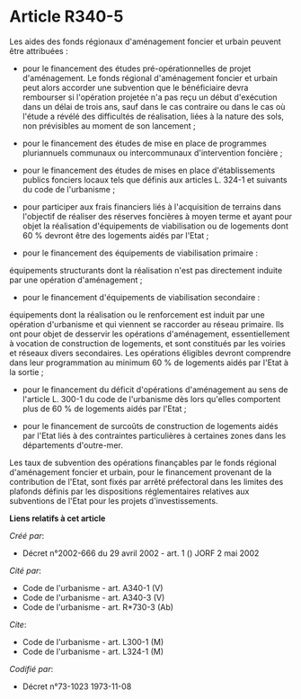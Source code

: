 # Article R340-5

Les aides des fonds régionaux d'aménagement foncier et urbain peuvent être attribuées :

- pour le financement des études pré-opérationnelles de projet d'aménagement. Le fonds régional d'aménagement foncier et
urbain peut alors accorder une subvention que le bénéficiaire devra rembourser si l'opération projetée n'a pas reçu un début
d'exécution dans un délai de trois ans, sauf dans le cas contraire ou dans le cas où l'étude a révélé des difficultés de
réalisation, liées à la nature des sols, non prévisibles au moment de son lancement ;

- pour le financement des études de mise en place de programmes pluriannuels communaux ou intercommunaux d'intervention
foncière ;

- pour le financement des études de mises en place d'établissements publics fonciers locaux tels que définis aux articles L.
324-1 et suivants du code de l'urbanisme ;

- pour participer aux frais financiers liés à l'acquisition de terrains dans l'objectif de réaliser des réserves foncières à
moyen terme et ayant pour objet la réalisation d'équipements de viabilisation ou de logements dont 60 % devront être des
logements aidés par l'Etat ;

- pour le financement des équipements de viabilisation primaire :

équipements structurants dont la réalisation n'est pas directement induite par une opération d'aménagement ;

- pour le financement d'équipements de viabilisation secondaire :

équipements dont la réalisation ou le renforcement est induit par une opération d'urbanisme et qui viennent se raccorder au
réseau primaire. Ils ont pour objet de desservir les opérations d'aménagement, essentiellement à vocation de construction de
logements, et sont constitués par les voiries et réseaux divers secondaires. Les opérations éligibles devront comprendre dans
leur programmation au minimum 60 % de logements aidés par l'Etat à la sortie ;

- pour le financement du déficit d'opérations d'aménagement au sens de l'article L. 300-1 du code de l'urbanisme dès lors
qu'elles comportent plus de 60 % de logements aidés par l'Etat ;

- pour le financement de surcoûts de construction de logements aidés par l'Etat liés à des contraintes particulières à
certaines zones dans les départements d'outre-mer.

Les taux de subvention des opérations finançables par le fonds régional d'aménagement foncier et urbain, pour le financement
provenant de la contribution de l'Etat, sont fixés par arrêté préfectoral dans les limites des plafonds définis par les
dispositions réglementaires relatives aux subventions de l'Etat pour les projets d'investissements.

**Liens relatifs à cet article**

_Créé par_:

  - Décret n°2002-666 du 29 avril 2002 - art. 1 () JORF 2 mai 2002

_Cité par_:

  - Code de l'urbanisme - art. A340-1 (V)
  - Code de l'urbanisme - art. A340-3 (V)
  - Code de l'urbanisme - art. R*730-3 (Ab)

_Cite_:

  - Code de l'urbanisme - art. L300-1 (M)
  - Code de l'urbanisme - art. L324-1 (M)

_Codifié par_:

  - Décret n°73-1023 1973-11-08
